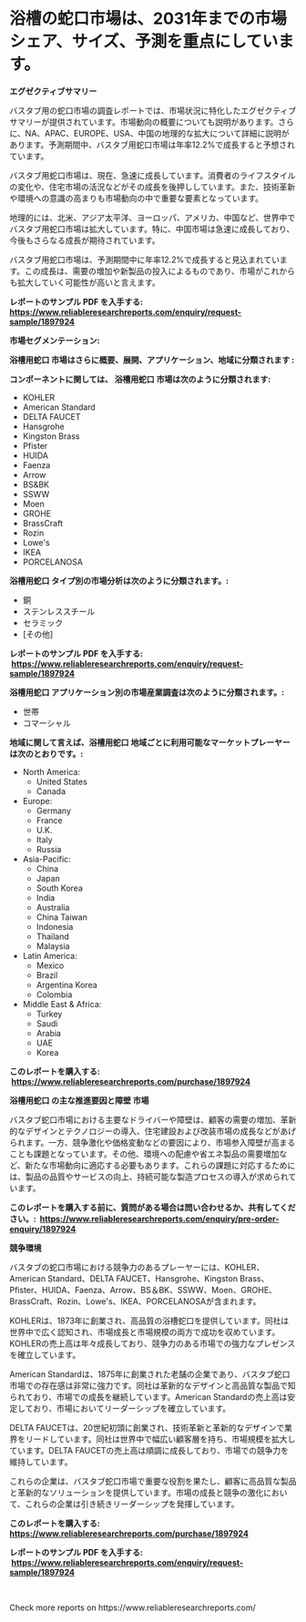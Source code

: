 <p><h1>浴槽の蛇口市場は、2031年までの市場シェア、サイズ、予測を重点にしています。</h1></p><p><strong>エグゼクティブサマリー</strong></p>
<p><p>バスタブ用の蛇口市場の調査レポートでは、市場状況に特化したエグゼクティブサマリーが提供されています。市場動向の概要についても説明があります。さらに、NA、APAC、EUROPE、USA、中国の地理的な拡大について詳細に説明があります。予測期間中、バスタブ用蛇口市場は年率12.2%で成長すると予想されています。</p><p>バスタブ用蛇口市場は、現在、急速に成長しています。消費者のライフスタイルの変化や、住宅市場の活況などがその成長を後押ししています。また、技術革新や環境への意識の高まりも市場動向の中で重要な要素となっています。</p><p>地理的には、北米、アジア太平洋、ヨーロッパ、アメリカ、中国など、世界中でバスタブ用蛇口市場は拡大しています。特に、中国市場は急速に成長しており、今後もさらなる成長が期待されています。</p><p>バスタブ用蛇口市場は、予測期間中に年率12.2%で成長すると見込まれています。この成長は、需要の増加や新製品の投入によるものであり、市場がこれからも拡大していく可能性が高いと言えます。</p></p>
<p><strong>レポートのサンプル PDF を入手する: <a href="https://www.reliableresearchreports.com/enquiry/request-sample/1897924">https://www.reliableresearchreports.com/enquiry/request-sample/1897924</a></strong></p>
<p><strong>市場セグメンテーション:</strong></p>
<p><strong> 浴槽用蛇口 市場はさらに概要、展開、アプリケーション、地域に分類されます :</strong></p>
<p><strong>コンポーネントに関しては、 浴槽用蛇口 市場は次のように分類されます: &nbsp;</strong></p>
<p><ul><li>KOHLER</li><li>American Standard</li><li>DELTA FAUCET</li><li>Hansgrohe</li><li>Kingston Brass</li><li>Pfister</li><li>HUIDA</li><li>Faenza</li><li>Arrow</li><li>BS&BK</li><li>SSWW</li><li>Moen</li><li>GROHE</li><li>BrassCraft</li><li>Rozin</li><li>Lowe's</li><li>IKEA</li><li>PORCELANOSA</li></ul></p>
<p><strong> 浴槽用蛇口 タイプ別の市場分析は次のように分類されます。:</strong></p>
<p><ul><li>銅</li><li>ステンレススチール</li><li>セラミック</li><li>[その他]</li></ul></p>
<p><strong>レポートのサンプル PDF を入手する: &nbsp;<a href="https://www.reliableresearchreports.com/enquiry/request-sample/1897924">https://www.reliableresearchreports.com/enquiry/request-sample/1897924</a></strong></p>
<p><strong> 浴槽用蛇口 アプリケーション別の市場産業調査は次のように分類されます。:</strong></p>
<p><ul><li>世帯</li><li>コマーシャル</li></ul></p>
<p><strong>地域に関して言えば、浴槽用蛇口 地域ごとに利用可能なマーケットプレーヤーは次のとおりです。:</strong></p>
<p><ul>
    <li>
        North America:
        <ul>
            <li>United States</li>
            <li>Canada</li>
        </ul>
    </li>
    <li>
        Europe:
        <ul>
            <li>Germany</li>
            <li>France</li>
            <li>U.K.</li>
            <li>Italy</li>
            <li>Russia</li>
        </ul>
    </li>
    <li>
        Asia-Pacific:
        <ul>
            <li>China</li>
            <li>Japan</li>
            <li>South Korea</li>
            <li>India</li>
            <li>Australia</li>
            <li>China Taiwan</li>
            <li>Indonesia</li>
            <li>Thailand</li>
            <li>Malaysia</li>
        </ul>
    </li>
    <li>
        Latin America:
        <ul>
            <li>Mexico</li>
            <li>Brazil</li>
            <li>Argentina Korea</li>
            <li>Colombia</li>
        </ul>
    </li>
    <li>
        Middle East & Africa:
        <ul>
            <li>Turkey</li>
            <li>Saudi</li>
            <li>Arabia</li>
            <li>UAE</li>
            <li>Korea</li>
        </ul>
    </li>
    </ul></p>
<p><strong>このレポートを購入する: &nbsp;<a href="https://www.reliableresearchreports.com/purchase/1897924">https://www.reliableresearchreports.com/purchase/1897924</a></strong></p>
<p><strong>浴槽用蛇口 の主な推進要因と障壁 市場</strong></p>
<p><p>バスタブ蛇口市場における主要なドライバーや障壁は、顧客の需要の増加、革新的なデザインとテクノロジーの導入、住宅建設および改装市場の成長などがあげられます。一方、競争激化や価格変動などの要因により、市場参入障壁が高まることも課題となっています。その他、環境への配慮や省エネ製品の需要増加など、新たな市場動向に適応する必要もあります。これらの課題に対応するためには、製品の品質やサービスの向上、持続可能な製造プロセスの導入が求められています。</p></p>
<p><strong>このレポートを購入する前に、質問がある場合は問い合わせるか、共有してください。:&nbsp; <a href="https://www.reliableresearchreports.com/enquiry/pre-order-enquiry/1897924">https://www.reliableresearchreports.com/enquiry/pre-order-enquiry/1897924</a></strong></p>
<p><strong>競争環境</strong></p>
<p><p>バスタブの蛇口市場における競争力のあるプレーヤーには、KOHLER、American Standard、DELTA FAUCET、Hansgrohe、Kingston Brass、Pfister、HUIDA、Faenza、Arrow、BS＆BK、SSWW、Moen、GROHE、BrassCraft、Rozin、Lowe's、IKEA、PORCELANOSAが含まれます。</p><p>KOHLERは、1873年に創業され、高品質の浴槽蛇口を提供しています。同社は世界中で広く認知され、市場成長と市場規模の両方で成功を収めています。KOHLERの売上高は年々成長しており、競争力のある市場での強力なプレゼンスを確立しています。</p><p>American Standardは、1875年に創業された老舗の企業であり、バスタブ蛇口市場での存在感は非常に強力です。同社は革新的なデザインと高品質な製品で知られており、市場での成長を継続しています。American Standardの売上高は安定しており、市場においてリーダーシップを確立しています。</p><p>DELTA FAUCETは、20世紀初頭に創業され、技術革新と革新的なデザインで業界をリードしています。同社は世界中で幅広い顧客層を持ち、市場規模を拡大しています。DELTA FAUCETの売上高は順調に成長しており、市場での競争力を維持しています。</p><p>これらの企業は、バスタブ蛇口市場で重要な役割を果たし、顧客に高品質な製品と革新的なソリューションを提供しています。市場の成長と競争の激化において、これらの企業は引き続きリーダーシップを発揮しています。</p></p>
<p><strong>このレポートを購入する: &nbsp; <a href="https://www.reliableresearchreports.com/purchase/1897924">https://www.reliableresearchreports.com/purchase/1897924</a></strong></p>
<p><strong>レポートのサンプル PDF を入手する: &nbsp;<a href="https://www.reliableresearchreports.com/enquiry/request-sample/1897924">https://www.reliableresearchreports.com/enquiry/request-sample/1897924</a></strong><strong></strong></p>
<p>&nbsp;</p>
<p>Check more reports on https://www.reliableresearchreports.com/</p>